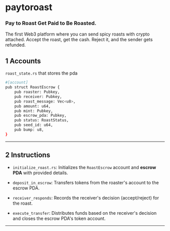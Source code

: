 # paytoroast 
### Pay to Roast Get Paid to Be Roasted.
The first Web3 platform where you can send spicy roasts with crypto attached. Accept the roast, get the cash. Reject it, and the sender gets refunded.

## 1 Accounts
``` roast_state.rs ``` that stores the pda 
``` bash 
#[account]
pub struct RoastEscrow {
    pub roaster: Pubkey,
    pub receiver: Pubkey,
    pub roast_message: Vec<u8>,
    pub amount: u64,
    pub mint: Pubkey,
    pub escrow_pda: Pubkey,
    pub status: RoastStatus,
    pub seed_id: u64,
    pub bump: u8,
}
``` 
---
## 2 Instructions

- ```initialize_roast.rs```: Initializes the ```RoastEscrow``` account and **escrow PDA** with provided details.

- ```deposit_in_escrow```: Transfers tokens from the roaster's account to the escrow PDA.

- ```receiver_responds```: Records the receiver's decision (accept/reject) for the roast.

- ```execute_transfer```: Distributes funds based on the receiver's decision and closes the escrow PDA's token account.

---